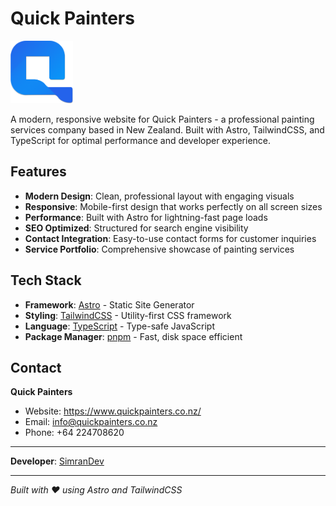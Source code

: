 # Quick Painters

<img src="src/assets/logo.png" alt="Quick Painters Logo" width="100" height="100">

A modern, responsive website for Quick Painters - a professional painting services company based in New Zealand. Built with Astro, TailwindCSS, and TypeScript for optimal performance and developer experience.

## Features

- **Modern Design**: Clean, professional layout with engaging visuals
- **Responsive**: Mobile-first design that works perfectly on all screen sizes
- **Performance**: Built with Astro for lightning-fast page loads
- **SEO Optimized**: Structured for search engine visibility
- **Contact Integration**: Easy-to-use contact forms for customer inquiries
- **Service Portfolio**: Comprehensive showcase of painting services

## Tech Stack

- **Framework**: [Astro](https://astro.build/) - Static Site Generator
- **Styling**: [TailwindCSS](https://tailwindcss.com/) - Utility-first CSS framework
- **Language**: [TypeScript](https://www.typescriptlang.org/) - Type-safe JavaScript
- **Package Manager**: [pnpm](https://pnpm.io/) - Fast, disk space efficient

## Contact

**Quick Painters**

- Website: https://www.quickpainters.co.nz/
- Email: info@quickpainters.co.nz
- Phone: +64 224708620

---

**Developer**: [SimranDev](https://github.com/SimranDev)

---

_Built with ❤️ using Astro and TailwindCSS_
